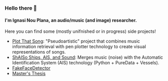### Hello there 👋

#### I'm Ignasi Nou Plana, an audio/music (and image) researcher.

Here you can find some (mostly unifnished or in progress) side projects!

- [Plot That Song](): "Pseudoartistic" project that combines music information retrieval with pen plotter technology to create visual representations of songs.
- [ShAISo Ships, AIS, and Sound](): Merges music (noise) with the Automatic Identification System (AIS) technology (Python + PureData + Vessels).
- [FakeFaceDetector]()
- [Master's Thesis]() 
